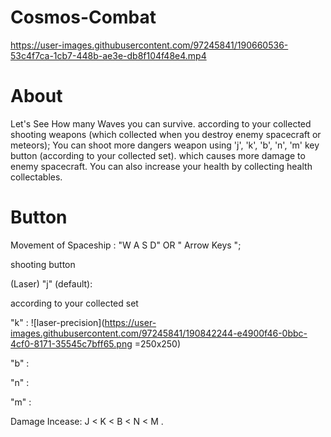 # Cosmos-Combat


https://user-images.githubusercontent.com/97245841/190660536-53c4f7ca-1cb7-448b-ae3e-db8f104f48e4.mp4


# About

Let's See How many Waves you can survive. according to your collected shooting weapons (which collected when you destroy enemy spacecraft or meteors); You can shoot more dangers weapon using 'j', 'k', 'b', 'n', 'm' key button (according to your collected set). which causes more damage to enemy spacecraft. You can also increase your health by collecting health collectables.

# Button 

Movement of Spaceship : "W A S D" OR " Arrow Keys ";
 
shooting button

(Laser)
"j" (default): 

according to your collected set

"k" : ![laser-precision](https://user-images.githubusercontent.com/97245841/190842244-e4900f46-0bbc-4cf0-8171-35545c7bff65.png =250x250)

"b" :

"n" :

"m" : 

Damage Incease: J < K < B < N < M .

